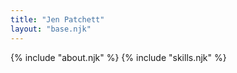 ```yaml
---
title: "Jen Patchett"
layout: "base.njk"
---
```


{% include "about.njk" %}
{% include "skills.njk" %}